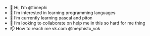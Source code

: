 - 👋 Hi, I’m @timephi
- 👀 I’m interested in learning programming languages
- 🌱 I’m currently learning pascal and piton
- 💞️ I’m looking to collaborate on help me in this so hard for me thing
- 📫 How to reach me vk.com @mephisto_vok

<!---
timephi/timephi is a ✨ special ✨ repository because its `README.md` (this file) appears on your GitHub profile.
You can click the Preview link to take a look at your changes.
--->
